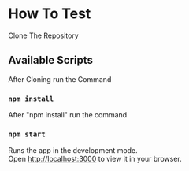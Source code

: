 # How To Test

Clone The Repository

## Available Scripts

After Cloning run the Command

### `npm install`


After "npm install" run the command

### `npm start`

Runs the app in the development mode.\
Open [http://localhost:3000](http://localhost:3000) to view it in your browser.

